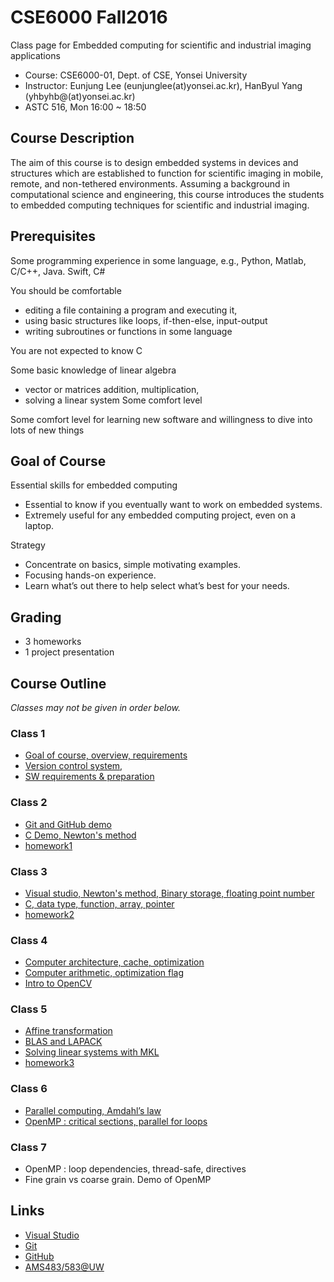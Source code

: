 # CSE6000 Fall2016
Class page for Embedded computing for scientific and industrial imaging applications

- Course: CSE6000-01, Dept. of CSE, Yonsei University
- Instructor: Eunjung Lee (eunjunglee(at)yonsei.ac.kr), HanByul Yang (yhbyhb@(at)yonsei.ac.kr)
- ASTC 516, Mon 16:00 ~ 18:50

## Course Description
The aim of this course is to design embedded systems in devices and structures which are established to function for scientific imaging in mobile, remote, and non-tethered environments. Assuming a background in computational science and engineering, this course introduces the students to embedded computing techniques for scientific and industrial imaging.

## Prerequisites
Some programming experience in some language, e.g., Python, Matlab, C/C++, Java. Swift, C#

You should be comfortable
- editing a file containing a program and executing it,
- using basic structures like loops, if-then-else, input-output
- writing subroutines or functions in some language

You are not expected to know C

Some basic knowledge of linear algebra
- vector or matrices addition, multiplication,
- solving a linear system Some comfort level

Some comfort level for learning new software and willingness to dive into lots of new things

## Goal of Course
Essential skills for embedded computing
- Essential to know if you eventually want to work on embedded systems.
- Extremely useful for any embedded computing project, even on a laptop.

Strategy
- Concentrate on basics, simple motivating examples.
- Focusing hands-on experience.
- Learn what’s out there to help select what’s best for your needs.

## Grading
- 3 homeworks
- 1 project presentation

## Course Outline
*Classes may not be given in order below.*

### Class 1
 - [Goal of course, overview, requirements](slides/ec_siip_01.pdf)
 - [Version control system](slides/ec_siip_02.pdf),
 - [SW requirements & preparation](slides/ec_siip_00.pdf)

### Class 2
 - [Git and GitHub demo](slides/ec_siip_03.pdf)
 - [C Demo, Newton's method](slides/ec_siip_04.pdf)
 - [homework1](assignments/homework1/homework1.md)

### Class 3
 - [Visual studio, Newton's method, Binary storage, floating point number](slides/ec_siip_05.pdf)
 - [C, data type, function, array, pointer](slides/ec_siip_06.pdf)
 - [homework2](assignments/homework2/homework2.md)

### Class 4
 - [Computer architecture, cache, optimization](slides/ec_siip_07.pdf)
 - [Computer arithmetic, optimization flag](slides/ec_siip_08.pdf)
 - [Intro to OpenCV](slides/ec_siip_09.pdf)

### Class 5
 - [Affine transformation](slides/ec_siip_10.pdf)
 - [BLAS and LAPACK](slides/ec_siip_11.pdf)
 - [Solving linear systems with MKL](slides/ec_siip_12.pdf)
 - [homework3](assignments/homework3/homework3.md)

### Class 6
 - [Parallel computing, Amdahl’s law](slides/ec_siip_13.pdf)
 - [OpenMP : critical sections, parallel for loops](slides/ec_siip_14.pdf)

### Class 7
 - OpenMP : loop dependencies, thread-safe, directives
 - Fine grain vs coarse grain. Demo of OpenMP


## Links
 - [Visual Studio](https://www.visualstudio.com/)
 - [Git](https://git-scm.com/)
 - [GitHub](https://github.com/)
 - [AMS483/583@UW](http://faculty.washington.edu/rjl/classes/am583s2014/)
